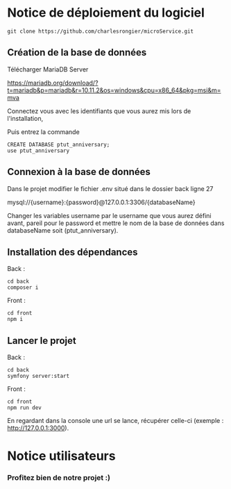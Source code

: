 # Notice de déploiement du logiciel
```
git clone https://github.com/charlesrongier/microService.git
```

## Création de la base de données

Télécharger MariaDB Server 

https://mariadb.org/download/?t=mariadb&p=mariadb&r=10.11.2&os=windows&cpu=x86_64&pkg=msi&m=mva

Connectez vous avec les identifiants que vous aurez mis lors de l'installation,

Puis entrez la commande 

```
CREATE DATABASE ptut_anniversary;
use ptut_anniversary
```

## Connexion à la base de données

Dans le projet modifier le fichier .env situé dans le dossier back ligne 27

mysql://{username}:{password}@127.0.0.1:3306/{databaseName}

Changer les variables username par le username que vous aurez défini avant, pareil pour le password et mettre le nom de la base de données dans databaseName soit (ptut_anniversary).


## Installation des dépendances

Back : 

```
cd back
composer i
```

Front : 

```
cd front
npm i
```

## Lancer le projet 

Back : 

```
cd back
symfony server:start
```

Front : 

```
cd front
npm run dev
```

En regardant dans la console une url se lance, récupérer celle-ci (exemple : http://127.0.0.1:3000).

# Notice utilisateurs


### Profitez bien de notre projet :)
